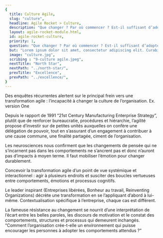 ```yaml
---
{
  title: Culture Agile,
  slug: "culture",
  headline: Agile Rocket > Culture,
  description: "Que changer ? Par où commencer ? Est-il suffisant d’adopter un jeu de bonnes pratiques ?",
  layout: agile-rocket-module.html,
  id: agile-rocket-culture,
  priority: 1,
  question: "Que changer ? Par où commencer ? Est-il suffisant d’adopter un jeu de bonnes pratiques ?",
  but: "Lorem ipsum dolor sit amet, consectetur adipiscing elit. Curabitur blandit auctor bibendum. Etiam quis magna vel ipsum vulputate mattis. Mauris quis facilisis arcu. Proin viverra sollicitudin neque eu ornare. Nam ut pellentesque mauris. Fusce mattis nunc sit amet diam sodales condimentum. Maecenas arcu orci, sagittis ac lectus quis, molestie ultrices lorem. Suspendisse dapibus mauris eu elit finibus, nec vulputate quam tristique. Fusce id sem sed orci placerat pretium quis vitae elit.",
  image: "culture.jpg",
  scribing : "9-culture agile.jpeg",
  nextTitle: "North Star",
  nextPath: "../north-star/",
  prevTitle: "Excellence",
  prevPath: "../excellence/",
}
---
```

Des enquêtes récurrentes alertent sur le principal frein vers une transformation agile : l’incapacité à changer la culture de l’organisation. Ex. version One

Depuis le rapport de 1991 “21st Century Manufacturing Enterprise Strategy”, plutôt que de renforcer bureaucratie, procédures et hiérarchie, l’agilité propose d’investir sur de petites unités auxquelles on confère une délégation de pouvoir, tout en s’assurant d’un engagement à contribuer à une cause commune, une finalité partagée, ciment de l’organisation.

Les neurosciences nous confirment que les changements de pensée qui ne s’incarnent pas dans les comportements ne s’ancrent pas et donc n’auront pas d’impacts à moyen terme. Il faut mobiliser l’émotion pour changer durablement.

Concevoir la transformation agile d’un point de vue systémique et interactionnel : agir à plusieurs endroits et susciter des boucles vertueuses entre comportements, émotions et processus cognitifs.

Le leader inspirant (Entreprises libérées, Bonheur au travail, Reinventing Organizations) décrète une transformation en se l’appliquant d’abord à lui-même.
Contextualisation spécifique à l’entreprise, chaque cas est différent.

La fameuse résistance au changement se nourrit d’une interprétation de l’écart entre les belles paroles, les discours de motivation et le constat des comportements, structures et processus qui demeurent inchangés.
“Comment l’organisation crée-t-elle un environnement qui puisse encourager les personnes à adopter les comportements attendus ?”
